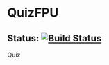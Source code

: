# QuizFPU

## Status: [![Build Status](https://travis-ci.org/gwoliveira/QuizFPU.svg?branch=master)](https://travis-ci.org/gwoliveira/QuizFPU)

Quiz 
